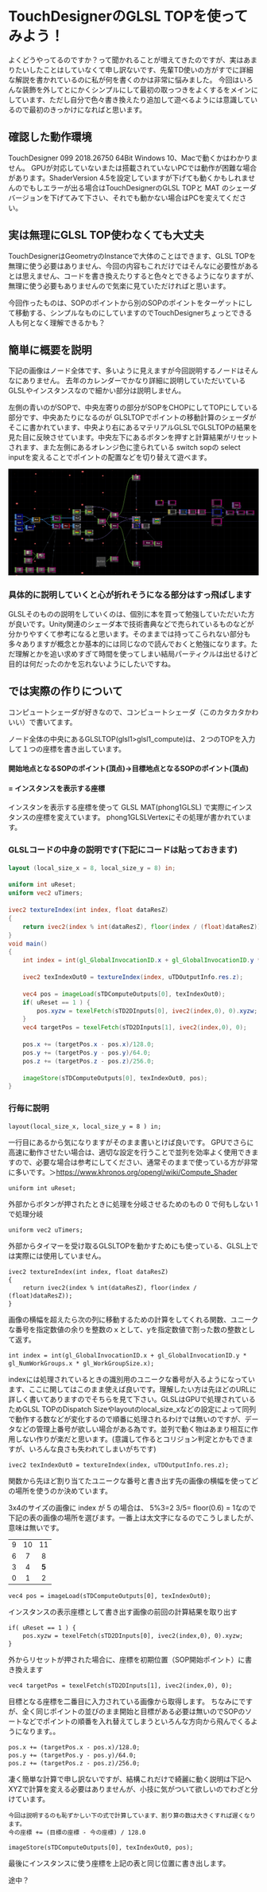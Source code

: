 # TouchDesignerのGLSL TOPを使ってみよう！

よくどうやってるのですか？って聞かれることが増えてきたのですが、実はあまりたいしたことはしていなくて申し訳ないです、先輩TD使いの方がすでに詳細な解説を書かれているのに私が何を書くのかは非常に悩みました。
今回はいろんな装飾を外してとにかくシンプルにして最初の取っつきをよくするをメインにしています、ただし自分で色々書き換えたり追加して遊べるようには意識しているので最初のきっかけになればと思います。

## 確認した動作環境

TouchDesigner 099 2018.26750 64Bit Windows 10、Macで動くかはわかりません。
GPUが対応していないまたは搭載されていないPCでは動作が困難な場合があります。ShaderVersion 4.5を設定していますが下げても動くかもしれませんのでもしエラーが出る場合はTouchDesignerのGLSL TOPと MAT のシェーダバージョンを下げてみて下さい、それでも動かない場合はPCを変えてください。

## 実は無理にGLSL TOP使わなくても大丈夫

TouchDesignerはGeometryのInstanceで大体のことはできます、GLSL TOPを無理に使う必要はありません、今回の内容もこれだけではそんなに必要性があるとは思えません、コードを書き換えたりすると色々とできるようになりますが、無理に使う必要もありませんので気楽に見ていただければと思います。

今回作ったものは、SOPのポイントから別のSOPのポイントをターゲットにして移動する、シンプルなものにしていますのでTouchDesignerちょっとできる人も何となく理解できるかも？

## 簡単に概要を説明

下記の画像はノード全体です、多いように見えますが今回説明するノードはそんなにありません。
去年のカレンダーでかなり詳細に説明していただいているGLSLやインスタンスなので細かい部分は説明しません。

左側の青いのがSOPで、中央左寄りの部分がSOPをCHOPにしてTOPにしている部分です、中央あたりになるのが GLSLTOPでポイントの移動計算のシェーダがそこに書かれています、中央より右にあるマテリアルGLSLでGLSLTOPの結果を見た目に反映させています。中央左下にあるボタンを押すと計算結果がリセットされます、また左側にあるオレンジ色に塗られている switch sopの select inputを変えることでポイントの配置などを切り替えて遊べます。 

![1543972562219](1543972562219.png)



### 具体的に説明していくと心が折れそうになる部分はすっ飛ばします

GLSLそのものの説明をしていくのは、個別に本を買って勉強していただいた方が良いです。Unity関連のシェーダ本で技術書典などで売られているものなどが分かりやすくて参考になると思います。そのままでは持ってこられない部分も多々ありますが概念とか基本的には同じなので読んでおくと勉強になります。ただ理解とかを追い求めすぎて時間を使ってしまい結局パーティクルは出せるけど目的は何だったのかを忘れないようにしたいですね。

## では実際の作りについて

コンピュートシェーダが好きなので、コンピュートシェーダ（このカタカタかわいい）で書いてます。

ノード全体の中央にあるGLSLTOP(glsl1>glsl1_compute)は、２つのTOPを入力して１つの座標を書き出しています。

#### 開始地点となるSOPのポイント(頂点)→目標地点となるSOPのポイント(頂点)

####  = インスタンスを表示する座標

インスタンを表示する座標を使って GLSL MAT(phong1GLSL) で実際にインスタンスの座標を変えています。
phong1GLSLVertexにその処理が書かれています。

### GLSLコードの中身の説明です(下記にコードは貼っておきます)

```GLSL
layout (local_size_x = 8, local_size_y = 8) in;

uniform int uReset;
uniform vec2 uTimers;

ivec2 textureIndex(int index, float dataResZ)
{
	return ivec2(index % int(dataResZ), floor(index / (float)dataResZ));
}
void main()
{
	int index = int(gl_GlobalInvocationID.x + gl_GlobalInvocationID.y * gl_NumWorkGroups.x * gl_WorkGroupSize.x);

	ivec2 texIndexOut0 = textureIndex(index, uTDOutputInfo.res.z);

	vec4 pos = imageLoad(sTDComputeOutputs[0], texIndexOut0);
	if( uReset == 1 ) {
		pos.xyzw = texelFetch(sTD2DInputs[0], ivec2(index,0), 0).xyzw;
	} 
	vec4 targetPos = texelFetch(sTD2DInputs[1], ivec2(index,0), 0);

	pos.x += (targetPos.x - pos.x)/128.0;
	pos.y += (targetPos.y - pos.y)/64.0;
	pos.z += (targetPos.z - pos.z)/256.0;

	imageStore(sTDComputeOutputs[0], texIndexOut0, pos);
}

```



### 行毎に説明

```
layout(local_size_x, local_size_y = 8 ) in; 
```

一行目にあるから気になりますがそのまま書いとけば良いです。
GPUでさらに高速に動作させたい場合は、適切な設定を行うことで並列を効率よく使用できますので、必要な場合は参考にしてください、通常そのままで使っている方が非常に多いです。＞https://www.khronos.org/opengl/wiki/Compute_Shader

```
uniform int uReset; 
```

 外部からボタンが押されたときに処理を分岐させるためのもの 0 で何もしない 1で処理分岐

```
uniform vec2 uTimers; 
```

外部からタイマーを受け取るGLSLTOPを動かすためにも使っている、GLSL上では実際には使用していません。

```
ivec2 textureIndex(int index, float dataResZ)
{
	return ivec2(index % int(dataResZ), floor(index / (float)dataResZ));
}
```

画像の横幅を超えたら次の列に移動するための計算をしてくれる関数、ユニークな番号を指定数値の余りを整数のｘとして、yを指定数値で割った数の整数として返す。

```
int index = int(gl_GlobalInvocationID.x + gl_GlobalInvocationID.y * gl_NumWorkGroups.x * gl_WorkGroupSize.x);
```

indexには処理されているときの識別用のユニークな番号が入るようになっています、ここに関してはこのまま使えば良いです。理解したい方は先ほどのURLに詳しく書いてありますのでそちらを見て下さい。GLSLはGPUで処理されているためGLSL TOPのDispatch Sizeやlayoutのlocal_size_xなどの設定によって同列で動作する数などが変化するので順番に処理されるわけでは無いのですが、データなどの管理上番号が欲しい場合がある為です。並列で動く物はあまり相互に作用しない作りが楽だと思います。(意識して作るとコリジョン判定とかもできますが、いろんな良さも失われてしまいがちです)

```
ivec2 texIndexOut0 = textureIndex(index, uTDOutputInfo.res.z);
```

関数から先ほど割り当てたユニークな番号と書き出す先の画像の横幅を使ってどの場所を使うのか決めています。

3x4のサイズの画像に index が 5 の場合は、 5%3=2 3/5= floor(0.6) = 1なので 下記の表の画像の場所を選びます。一番上は太文字になるのでこうしましたが、意味は無いです。

|      |      |       |
| :--: | :--: | :---: |
|  9   |  10  |  11   |
|  6   |  7   |   8   |
|  3   |  4   | **5** |
|  0   |  1   |   2   |

```
vec4 pos = imageLoad(sTDComputeOutputs[0], texIndexOut0);
```

インスタンスの表示座標として書き出す画像の前回の計算結果を取り出す

	if( uReset == 1 ) {
		pos.xyzw = texelFetch(sTD2DInputs[0], ivec2(index,0), 0).xyzw;
	} 
外からリセットが押された場合に、座標を初期位置（SOP開始ポイント）に書き換えます

```
vec4 targetPos = texelFetch(sTD2DInputs[1], ivec2(index,0), 0);
```

目標となる座標を二番目に入力されている画像から取得します。
ちなみにですが、全く同じポイントの並びのまま開始と目標がある必要は無いのでSOPのソートなどでポイントの順番を入れ替えてしまうといろんな方向から飛んでくるようになります。。

	pos.x += (targetPos.x - pos.x)/128.0;
	pos.y += (targetPos.y - pos.y)/64.0;
	pos.z += (targetPos.z - pos.z)/256.0;
凄く簡単な計算で申し訳ないですが、結構これだけで綺麗に動く説明は下記へ
XYZで計算を変える必要はありませんが、小技に気がついて欲しいのでわざと分けています。

```
今回は説明するのも恥ずかしい下の式で計算しています、割り算の数は大きくすれば遅くなります。
今の座標 += (目標の座標 - 今の座標) / 128.0
```

```
imageStore(sTDComputeOutputs[0], texIndexOut0, pos);
```

最後にインスタンスに使う座標を上記の表と同じ位置に書き出します。

途中？

